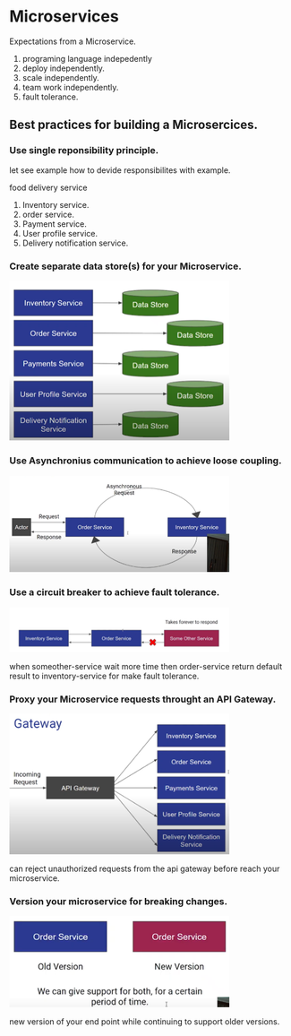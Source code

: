 # Microservices

Expectations from a Microservice.   
1. programing language indepedently 
2. deploy independently.   
3. scale independently.    
4. team work independently.   
5. fault tolerance.    

## Best practices for building a Microsercices.

### Use single reponsibility principle.   
let see example how to devide responsibilites with example.

food delivery service
1. Inventory service.
2. order service.
3. Payment service.   
4. User profile service.   
5. Delivery notification service.

### Create separate data store(s) for your Microservice.  

<img src="assets/separate_data_store.png"  width="392.5" height="285.5">


### Use Asynchronius communication to achieve  loose coupling.   

<img src="assets/loose_coupling.png"  width="392.5" height="172.78">


### Use a circuit breaker to achieve fault tolerance.   

<img src="assets/circuite_breaker.png"  width="392.5" height="79.87">


when someother-service wait more time then order-service return default result to inventory-service for make fault tolerance.   

### Proxy your Microservice requests throught an API Gateway.   

<img src="assets/proxy.png"  width="392.5" height="251.06">

can reject unauthorized requests from the api gateway before reach your microservice.    

### Version your microservice for breaking changes.    

<img src="assets/multiple_versions.png"  width="392.5" height="163.101">   

new version of your end point while continuing to support older versions.   